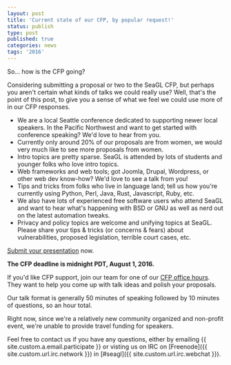 ```yaml
---
layout: post
title: 'Current state of our CFP, by popular request!'
status: publish
type: post
published: true
categories: news
tags: '2016'
---
```


So... how is the CFP going?

Considering submitting a proposal or two to the SeaGL CFP, but perhaps you aren't certain what kinds of talks we could really use? Well, that's the point of this post, to give you a sense of what we feel we could use more of in our CFP responses.

* We are a local Seattle conference dedicated to supporting newer local speakers. In the Pacific Northwest and want to get started with conference speaking? We'd love to hear from you.
* Currently only around 20% of our proposals are from women, we would very much like to see more proposals from women.
* Intro topics are pretty sparse. SeaGL is attended by lots of students and younger folks who love intro topics.
* Web frameworks and web tools; got Joomla, Drupal, Wordpress, or other web dev know-how? We'd love to see a talk from you!
* Tips and tricks from folks who live in language land; tell us how you're currently using Python, Perl, Java, Rust, Javascript, Ruby, etc.
* We also have lots of experienced free software users who attend SeaGL and want to hear what's happening with BSD or GNU as well as nerd out on the latest automation tweaks.
* Privacy and policy topics are welcome and unifying topics at SeaGL. Please share your tips & tricks (or concerns & fears) about vulnerabilities, proposed legislation, terrible court cases, etc.

[Submit your presentation](https://osem.seagl.org/conference/seagl2016/program/proposal/new) now.

**The CFP deadline is midnight PDT, August 1, 2016.**

If you'd like CFP support, join our team for one of our [CFP office hours](/news/2016/06/24/Office-Hours). They want to help you come up with talk ideas and polish your proposals.

Our talk format is generally 50 minutes of speaking followed by 10 minutes of questions, so an hour total.

Right now, since we're a relatively new community organized and non-profit event, we're unable to provide travel funding for speakers.

Feel free to contact us if you have any questions, either by
emailing {{ site.custom.a.email.participate }}
or visting us on IRC on
[Freenode]({{ site.custom.url.irc.network }}) in
[#seagl]({{ site.custom.url.irc.webchat }}).
